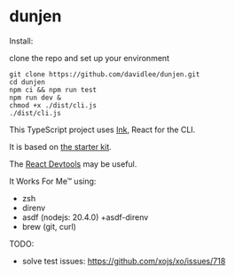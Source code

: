 # dunjen

Install:

clone the repo and set up your environment

```shell
git clone https://github.com/davidlee/dunjen.git
cd dunjen
npm ci && npm run test
npm run dev &
chmod +x ./dist/cli.js
./dist/cli.js
```

This TypeScript project uses [Ink](https://github.com/vadimdemedes/ink), React for the CLI.

It is based on [the starter kit](https://github.com/vadimdemedes/create-ink-app).

The [React Devtools](https://github.com/facebook/react/tree/master/packages/react-devtools) may be useful.

It Works For Me™ using:

- zsh
- direnv
- asdf (nodejs: 20.4.0) +asdf-direnv
- brew (git, curl)

TODO:

- solve test issues: https://github.com/xojs/xo/issues/718
